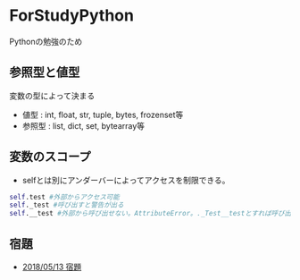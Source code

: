 # ForStudyPython

Pythonの勉強のため

## 参照型と値型

変数の型によって決まる

* 値型 : int, float, str, tuple, bytes, frozenset等
* 参照型 : list, dict, set, bytearray等

## 変数のスコープ

* selfとは別にアンダーバーによってアクセスを制限できる。

```Python
self.test #外部からアクセス可能
self._test #呼び出すと警告が出る
self.__test #外部から呼び出せない。AttributeError。._Test__testとすれば呼び出せる。
```

## 宿題

* [2018/05/13 宿題](参考プログラム/HW20180513.md)
